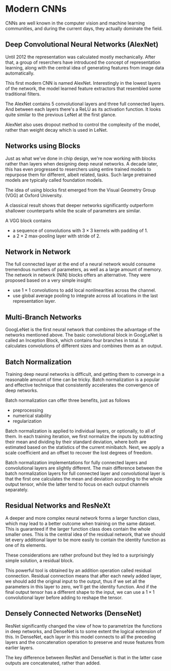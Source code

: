 # Modern CNNs

CNNs are well known in the computer vision and machine learning communities,
and during the current days, they actually dominate the field.

## Deep Convolutional Neural Networks (AlexNet)

Until 2012 the representation was calculated mostly mechanically.
After that, a group of reserchers have introduced the concept of representation
learning, along with the central idea of generating features from image data
automatically.

This first modern CNN is named AlexNet.
Interestingly in the lowest layers of the network, the model learned feature
extractors that resembled some traditional filters.

The AlexNet contains 5 convolutional layers and three full connected layers.
And between each layers there's a ReLU as its activation function.
It looks quite similar to the previous LeNet at the first glance.

AlexNet also uses dropout method to control the complexity of the model,
rather than weight decay which is used in LeNet.

## Networks using Blocks

Just as what we've done in chip design, we're now working with blocks rather
than layers when designing deep neural networks.
A decade later, this has even progressed to reserchers using entire trained
models to repurpose them for different, albeit related, tasks.
Such large pretrained models are typically called foundation models.

The idea of using blocks first emerged from the Visual Geometry Group (VGG)
at Oxford University.

A classical result shows that deeper networks significantly outperform shallower
counterparts while the scale of parameters are similar.

A VGG block contains

* a sequence of convolutions with $3\times3$ kernels with padding of 1.
* a $2\times2$ max-pooling layer with stride of 2.

## Network in Network

The full connected layer at the end of a neural network would consume tremendous
numbers of parameters, as well as a large amount of memory.
The network in network (NiN) blocks offers an alternative.
They were proposed based on a very simple insight:

* use $1\times1$ convolutions to add local nonlinearities across the channel.
* use global average pooling to integrate across all locations in the last
    representation layer.

## Multi-Branch Networks

GoogLeNet is the first neural network that combines the advantage of the
networks mentioned above.
The basic convolutional block in GoogLeNet is called an Inception Block,
which contains four branches in total.
It calculates convolutions of different sizes and combines them as an output.

## Batch Normalization

Training deep neural networks is difficult, and getting them to converge in a
reasonable amount of time can be tricky.
Batch normalization is a popular and effective technique that consistently
accelerates the convergence of deep networks.

Batch normalization can offer three benefits, just as follows

* preprocessing
* numerical stability
* regularization

Batch normalization is applied to individual layers, or optionally, to all
of them. In each training iteration, we first normalize the inputs by
subtracting their mean and dividing by their standard deviation, where
both are estimated based on the statistics of the current minibatch.
Next, we apply a scale coefficient and an offset to recover the lost degrees
of freedom.

Batch normalization implementations for fully connected layers and convolutional
layers are slightly different.
The main difference between the batch normalization layers for
full connected layer and convolutional layer is that the first one calculates
the mean and deviation according to the whole output tensor, while the
latter tend to focus on each output channels separately.

## Residual Networks and ResNeXt

A deeper and more complex neural network forms a larger function class, which
may lead to a better outcome when training on the same dataset.
This is guaranteed if the larger function class does contain the whole smaller
ones. This is the central idea of the residual network, that we should let
every additional layer to be more easily to contain the identity function as
one of its elements.

These considerations are rather profound but they led to a surprisingly simple
solution, a residual block.

This powerful tool is obtained by an addition operation called residual connection.
Residual connection means that after each newly added layer, we should add
the original input to the output, thus if we set all the parameters in this
layer to zero, we'll get the identity function.
And if the final output tensor has a different shape to the input, we can use
a $1\times1$ convolutional layer before adding to reshape the tensor.

## Densely Connected Networks (DenseNet)

ResNet significantly changed the view of how to parametrize the functions
in deep networks, and DenseNet is to some extent the logical extension of this.
In DenseNet, each layer in this model connects to all the preceding layers
and the concatenation operation to preserve and reuse features from earlier layers.

The key difference between ResNet and DenseNet is that in the latter case
outputs are concatenated, rather than added.

